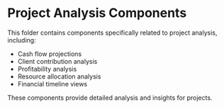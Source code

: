 # Project Analysis Components

This folder contains components specifically related to project analysis, including:

- Cash flow projections
- Client contribution analysis
- Profitability analysis
- Resource allocation analysis
- Financial timeline views

These components provide detailed analysis and insights for projects.
